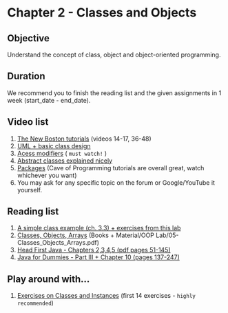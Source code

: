 # Chapter 2 - Classes and Objects

## Objective
Understand the concept of class, object and object-oriented programming.

## Duration
We recommend you to finish the reading list and the given assignments in 1 week (start_date - end_date).

## Video list
1. [The New Boston tutorials](https://www.youtube.com/watch?v=XqTg2buXS5o&index=14&list=PLFE2CE09D83EE3E28) (videos 14-17, 36-48)
2. [UML + basic class design](https://www.youtube.com/watch?v=N3ObVJrfXPs)
3. [Acess modifiers](https://www.youtube.com/watch?v=QpSj0P3fNtA) ( `must watch!` )
4. [Abstract classes explained nicely](https://www.youtube.com/watch?v=LOQG79rjmQw)
5. [Packages](https://www.youtube.com/watch?v=BT5Nk2aIRJg) (Cave of Programming tutorials are overall great, watch whichever you want)
6. You may ask for any specific topic on the forum or Google/YouTube it yourself.

## Reading list
1. [A simple class example (ch. 3.3) + exercises from this lab](https://github.com/JavaSummer/JavaMainRepo/blob/master/Books%20%2B%20Material/OOP%20Lab/04-FlowControl_SimpleClasses.pdf)
1. [Classes, Objects, Arrays](https://github.com/JavaSummer/JavaMainRepo/blob/master/Books%20%2B%20Material/OOP%20Lab/05-Classes_Objects_Arrays.pdf) (Books + Material/OOP Lab/05-Classes_Objects_Arrays.pdf)
2. [Head First Java - Chapters 2,3,4,5  (pdf pages 51-145)](http://it-ebooks.info/book/3214/) 
3. [Java for Dummies - Part III + Chapter 10 (pages 137-247)](http://it-ebooks.info/book/777/)

## Play around with...
1. [Exercises on Classes and Instances](https://www3.ntu.edu.sg/home/ehchua/programming/java/J3f_OOPExercises.html) (first 14 exercises - `highly recommended`)
